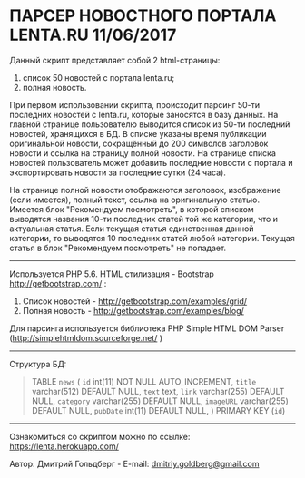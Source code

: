 # **ПАРСЕР НОВОСТНОГО ПОРТАЛА LENTA.RU 11/06/2017**

Данный скрипт представляет собой 2 html-страницы: 
1. список 50 новостей с портала lenta.ru;
2. полная новость.

При первом использовании скрипта, происходит парсинг 50-ти последних новостей с lenta.ru, которые заносятся в базу данных. На главной странице пользователю выводится список из 50-ти последний новостей, хранящихся в БД. В списке указаны время публикации оригинальной новости, сокращённый до 200 символов заголовок новости и ссылка на страницу полной новости. На странице списка новостей пользователь может добавить последние новости с портала и экспортировать новости за последние сутки (24 часа).

На странице полной новости отображаются заголовок, изображение (если имеется), полный текст, ссылка на оригинальную статью. Имеется блок "Рекомендуем посмотреть", в которой списком выводятся названия 10-ти последних статей той же категории, что и актуальная статья. Если текущая статья единственная данной категории, то выводятся 10 последних статей любой категории. Текущая статья в блок "Рекомендуем посмотреть" не попадает.


***
Используется PHP 5.6.
HTML стилизация - Bootstrap http://getbootstrap.com/ :
1. Список новостей - http://getbootstrap.com/examples/grid/
2. Полная новость - http://getbootstrap.com/examples/blog/ 

Для парсинга используется библиотека PHP Simple HTML DOM Parser (http://simplehtmldom.sourceforge.net/ )

***
Структура БД:
>TABLE `news` (
>	`id` int(11) NOT NULL AUTO_INCREMENT,
>	`title` varchar(512) DEFAULT NULL,
>	`text` text,
>	`link` varchar(255) DEFAULT NULL,
>	`category` varchar(255) DEFAULT NULL,
>	`imageURL` varchar(255) DEFAULT NULL,
>	`pubDate` int(11) DEFAULT NULL,
>	)
>PRIMARY KEY (`id`)

***
Ознакомиться со скриптом можно по ссылке: https://lenta.herokuapp.com/

Автор: Дмитрий Гольдберг - E-mail: dmitriy.goldberg@gmail.com